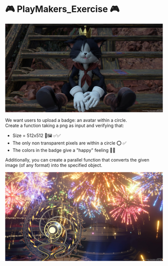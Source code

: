 # 🎮 PlayMakers_Exercise 🎮

![Image Alt Text](img/ff/cait_sith.jpg)

We want users to upload a badge: an avatar within a circle.  
Create a function taking a png as input and verifying that:

* Size = 512x512 📏🖼️  ✅✅
* The only non transparent pixels are within a circle ⭕  ✅
* The colors in the badge give a "happy" feeling 🎨😊

Additionally, you can create a parallel function that converts the given image (of any format) into the specified object.

![Image Alt Text](img/ff/fireworks.jpg)
